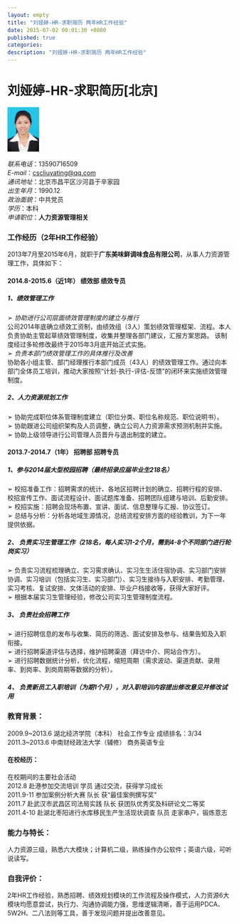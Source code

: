 ```yaml
---
layout: empty
title: "刘娅婷-HR-求职简历 两年HR工作经验"
date: 2015-07-02 00:01:30 +0800
published: true
categories: 
description: "刘娅婷-HR-求职简历 两年HR工作经验"
---
```

# 刘娅婷-HR-求职简历[北京]
<img height="100px" src="/images/lyt-avatar.jpg">

<!-- more -->

*联系电话*：13590716509  
*E-mail*：cscliuyating@qq.com   
*通讯地址*：北京市昌平区沙河县于辛家园   
*出生年月*：1990.12     
*政治面貌*：中共党员    
*学历*：本科  
*申请职位*：<strong>人力资源管理相关</strong>  
### 工作经历（2年HR工作经验）

2013年7月至2015年6月，就职于<strong>广东美味鲜调味食品有限公司</strong>，从事人力资源管理工作，具体如下：

#### 2014.8-2015.6（近1年）     绩效部                绩效专员

##### 1、绩效管理工作  
➢   *协助进行公司层面绩效管理制度的建立与推行*    
公司2014年底确立绩效工资制，由绩效组（3人）策划绩效管理框架、流程。本人负责协助主管起草绩效管理制度，收集并整理各部门建议，汇报方案思路。
该制度经过多轮修改最终于2015年3月底开始正式实施。  
➢   *负责本部门绩效管理工作的具体推行及改善*   
协助各小组主管、部门经理推行本部门成员（43人）的绩效管理工作。通过向本部门全体员工培训，推动大家按照“计划-执行-评估-反馈”的闭环来实施绩效管理制度。

##### 2、人力资源规划工作  
➢   协助完成职位体系管理制度建立（职位分类、职位名称规范、职位说明书）。  
➢   协助跟进公司组织架构及人员调整，确立公司人力资源需求预测机制并实施。  
➢   协助上级领导进行公司管理人员晋升与退出制度的建立。

#### 2013.7-2014.7（1年）         招聘部                招聘专员
##### 1、参与2014届大型校园招聘（最终招录应届毕业生218名）  
➢   校招准备工作：招聘需求的统计、各地区招聘计划的确立、招聘行程的安排、校招宣传工作、面试流程设计、面试题库准备、招聘团队组建与培训、后勤安排。  
➢   校招实施：招聘会现场布置、宣讲、面试、信息整理与汇报、协议签订。  
➢   总结与分析：分析各地域生源情况，总结流程安排方面的经验教训，为下一年提供依据。  

##### 2、 负责实习生管理工作（218名，每人实习1-2个月，需到4-8个不同部门进行轮岗实习）    
➢   负责实习流程梳理确立、实习需求确认、实习生生活住宿协调、实习部门安排协调、实习培训（包括实习生、实习部门）、实习生接待与入职安排、考勤管理、实习考核、复试安排、文体活动的安排、毕业户档接收等，获得大家好评。   
➢   根据本届实习生管理经验，修改公司实习生管理制度流程。

##### 3、 负责社会招聘工作  
➢   进行招聘信息的发布与收集、简历的筛选、面试安排及参与、结果告知及入职衔接。  
➢   进行招聘渠道评估与选择，维护招聘渠道（拜访中介、网站合作方）。  
➢   进行招聘数据统计分析，优化流程，缩短周期（需求波动、渠道贡献、录用率、到岗率、到岗周期等数据的分析）。  

##### 4、 负责新员工入职培训（为期1个月），对入职培训内容提出修改意见并修改试用

### 教育背景：                                                 
2009.9~2013.6     湖北经济学院（本科）        社会工作专业      成绩排名：3/34  
2011.3~2013.6     中南财经政法大学（辅修）    商务英语专业  
#### 在校经历：                                                 
在校期间的主要社会活动    
2012.8     赴港参加交流培训                           学员      通过交流，获得学习成长  
2011.9-11  参加案例分析大赛                           队长      获“最佳案例撰写奖”  
2011.7     赴武汉市武昌区司法局实践                   队长      获团队优秀奖及科研论文二等奖  
2011.4-10  赴湖北枣阳进行水库移民生产生活现状调查     队员      走家串户，锻炼意志  

### 能力与特长：
人力资源三级，熟悉六大模块；计算机二级，熟练操作办公软件；英语六级，可听说读写。                                                                                                                                          
### 自我评价：
2年HR工作经验，熟悉招聘、绩效规划模块的工作流程及操作模式，人力资源6大模块均愿意尝试，执行力、沟通协调能力强，思维逻辑清晰，善于运用PDCA、5W2H、二八法则等工具，善于发现问题并提出改善意见。                                


